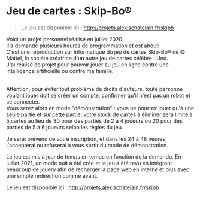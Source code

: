# Jeu de cartes : Skip-Bo®
> Le jeu est disponible ici : http://projets.alexischatelain.fr/skipb

Voici un projet personnel réalisé en juillet 2020. <br>
Il a demandé plusieurs heures de programmation et est abouti. <br>
C'est une reproduction sur informatique du jeu de cartes Skip-Bo® de © Mattel, la société créatrice d'un autre jeu de cartes célèbre : Uno. <br>
J'ai réalisé ce projet pour pouvoir jouer au jeu en ligne contre une intelligence artificielle ou contre ma famille.<br>
<br>

Attention, pour éviter tout problème de droits d'auteurs, toute personne voulant jouer doit se créer un compte, confirmer qu'il n'est pas un robot et se connecter. <br>
Vous serez alors en mode "démonstration" : vous ne pourrez jouer qu'à une seule partie et sur cette partie, votre stock de cartes à éliminer sera limité à 5 cartes au lieu de 30 pour des parties de 2 à 4 joueurs ou 20 pour des parties de 5 à 6 joueurs selon les règles du jeu.<br>

Je serai prévenu de votre inscription, et dans les 24 à 48 heures, j'accepterai ou refuserai à vous sortir du mode de démonstration.

Le jeu est mis à jour de temps en temps en fonction de la demande. En juillet 2021, un mode nuit a été crée et le jeu a été revu en intégrant beaucoup de jquery afin de recharger la page web en interne et plus avec une simple redirection comme avant.

Le jeu est disponible ici : http://projets.alexischatelain.fr/skipb
